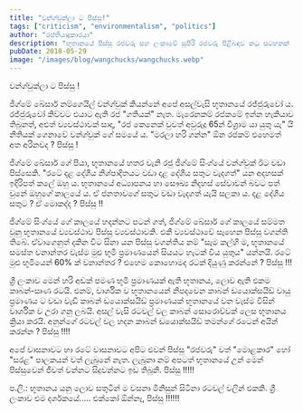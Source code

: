 ```yaml
---
title: "වන්ග්චුක්ලා ට පිස්සු!"
tags: ["criticism", "environmentalism", "politics"]
author: "රස්තියාදුකාරයා"
description: "භූතානයේ පිස්සු රජවරු සහ ලංකාවේ සුපිරි රජවරු පිළිබඳව කටු සටහනක් | A sarcastic comparison between Bhutan and Sri Lankan environment policies"
pubDate: 2018-05-29
image: "/images/blog/wangchucks/wangchucks.webp"
---
```


වන්ග්චුක්ලා ට පිස්සු !


ජිග්මේ ඛේසාර් නම්ගෙයිල් වන්ග්චුක් කියන්නේ අපේ අසල්වැසි භූතානයේ රජ්ජුරුවෝ ය. රජ්ජුරුවෝ කිව්වට එයාට ඇති රජ "ගතියක්" නැත. මැරෙනකම් රජකමේ ඉන්න හැකියාව තිබුනත්, අළුත් ව්‍යවස්ථාවක් සාදා, "රජ කෙනෙක් වුවත් අවුරුදු 65න් විශ්‍රාම යා යුතු යැ" යි නීතියක් ගෙනාවේ වන්ග්චුක් ගේ සමයේ ය. "මරලා හරි ගන්න" ඕන රජකම් එහෙමත් අත අරිනවද ? පිස්සු !

ජිග්මේ ඛේසාර් ගේ පියා, භූතානයේ හතර වැනි රජු ජිග්මේ සිංග්යේ වන්ග්චුක් ඊට වඩා පිස්සෙකි. "රටේ දළ දේශීය නිශ්පාදිතයට වඩා දළ දේශීය සතුට වැදගත්" යන අදහසක් ඉදිරිපත් කලේ ඔහු ය. භූතානයේ අධ්‍යාපනය හා සෞඛ්‍ය නිදහස් සේවාවන් බවට පත් වුනේ ඔහුගේ කාලයේ ය. ඒ ජනතාවගේ සතුට වඩා වැදගත් යැයි සලකා ය. දළ දේශීය සතුට ? ඒ මොකද්ද ? පිස්සු !!

ජිග්මේ සිංග්යේ ගේ කාලයේ හදන්නට පටන් ගත්, ජිග්මේ ඛේසාර් ගේ කාලයේ සම්මත වුනු භූතානයේ ව්‍යවස්ථාව පිස්සු ව්‍යවස්ථාවකි. එකී ව්‍යවස්ථාවේ සෑහෙන පිස්සු වගන්ති තිබේ. ඒවාගෙනුත් දකින විට සිනා යන පිස්සු වගන්තිය නම් "සෑම කල්හි ම, භූතානයේ සමස්ත වනාන්තර වැස්ම මුළු භූමි ප්‍රමාණයෙන් සියයට හැටක් විය යුතුය" යන්නයි. රටේ මුළු භූමියෙන් 60% ක් වනාන්තර ? එහෙම කොහොමද රටක් දියුණු කරන්නේ ? පිස්සු !!!

ශ්‍රී ලංකාව මෙන් හරි අඩක් පමණ භූමි ප්‍රමාණයක් ඇති භූතානය, ලොව ඇති එකම කාබන්-ඍණ රටයි. එනම්, වාර්ශික ව භූතානයෙන් නිප⁣දවෙන කාබන් ඩයොක්සයිඩ් වායු ප්‍රමාණය ට වඩා වැඩි කාබන් ඩයොක්සයිඩ් ප්‍රමාණයක් භූතානයේ වන වැස්ම විසින් වාර්ශික ව උරා ගනු ලබයි. අසල් වැසි රටවල් වල කාබන් සොරොව්වක් ලෙස භූතානය ක්‍රියා කරයි. අනුන්ගේ රටවල් වල හදන කාබන් ඩයොක්සයිඩ් තමන්ගේ රටෙන් අයින් කරන්න ? පිස්සු !!!!

අපේ වාසනාවට හා රටේ වාසනාවට අපිට එවන් පිස්සු "රජවරු" වත් "මොළකාර" හෝ "සරළ" පාලකයන් වත් ලැබුනේ නැත. ලැබුනා නම් අපටත් භූතානයේ උන් මෙන් පිස්සුවෙන් ජීවත් වන්නට සිදුවන්නට ඉඩ තිබුනි. පිස්සු !!!!!

ප.ලි.:
භූතානය යනු ලොව සතුටින් ම වසනා මිනිසුන් සිටිනා රටවල් වලින් එකකි. ශ්‍රී ලංකාව එම දර්ශකයේ..... එක්කෝ ඕන්නෑ, පිස්සු !!!!!!

